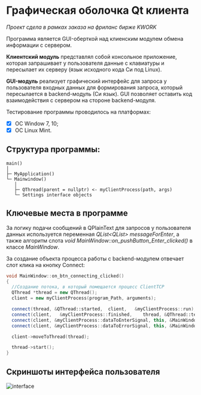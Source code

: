 # Графическая оболочка Qt клиента
*Проект сдела в рамках заказа на фриланс бирже KWORK*<br>

Программа является GUI-оберткой над клиенским модулем обмена информации с сервером. <br>

**Клиентский модуль** представлял собой консольное приложение, которая запрашивает у пользователя данные 
с клавиатуры и пересылает их серверу (язык исходного кода Си под Linux).<br>

**GUI-модуль** реализует графический интерфейс для запроса у пользователя входных данных для формирования запроса, который пересылается в backend-модуль (Си язык). GUI 
позволяет оставить код взаимодействия с сервером на стороне backend-модуля. <br>

Тестирование программы проводилось на платформах: <br>
- [x] OC Window 7, 10; 
- [x] OC Linux Mint.

## Структура программы:
```
main()
│
├─ MyApplication()
└─ Mainwindow()
   │
   ├─ QThread(parent = nullptr) <- myClientProcess(path, args)
   └─ Settings interface objects
```

## Ключевые места в программе
За логику подачи сообщений в QPlainText для запросов у пользователя данных используется переменная *QList<QList<QString>> messageForEnter*, 
а также алгоритм слота *void MainWindow::on_pushButton_Enter_clicked()* в классе *MainWindow*. <br>

За создание объекта процесса работы с backend-модулем отвечает слот клика на кнопку Connect:

```C++
void MainWindow::on_btn_connecting_clicked()
{
  //Создание потока, в который помещается процесс ClientTCP
  QThread *thread = new QThread();
  client = new myClientProcess(program_Path, arguments);

  connect(thread, &QThread::started,  client,   &myClientProcess::run);
  connect(client,   &myClientProcess::finished,    thread, &QThread::terminate);
  connect(client, &myClientProcess::dataToEnterSignal, this, &MainWindow::dataToEnter);
  connect(client, &myClientProcess::dataToErrorSignal, this, &MainWindow::dataToError);

  client->moveToThread(thread);

  thread->start();
}
```

## Скриншоты интерфейса пользователя
![interface](https://i.pinimg.com/originals/dc/8a/58/dc8a589839389287007ed9eb34e97fe7.png "Интерфейс пользователя главного окна")
